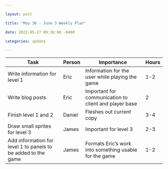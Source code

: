 ```yaml
---

layout: post

title: "May 30 - June 3 Weekly Plan"

date: 2022-05-27 09:36:08 -0400

categories: update

---
```

| Task | Person | Importance | Hours |
|-------|-------|-------|-------|
| Write information for level 1 | Eric | Information for the user while playing the game | 1-2 |
| Write blog posts | Eric | Important for communication to client and player base | 2 |
| Finish level 1 and 2 | Daniel | Fleshes out current copy | 3-4 |
| Draw small sprites for level 3 | James | Important for level 3 | 2-3 |
| Add information for level 1 to panels to be added to the game | James | Formats Eric’s work into something usable for the game | 1-2 |

